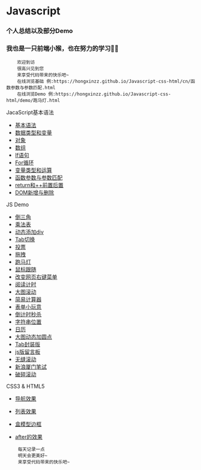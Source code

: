 # Javascript
### 个人总结以及部分Demo
### 我也是一只前端小猴，也在努力的学习💪💪

        欢迎到访  
        很高兴见到您  
        来享受代码带来的快乐吧~
        在线浏览基础 例:https://hongxinzz.github.io/Javascript-css-html/cn/函数参数与参数匹配.html
        在线浏览Demo 例:https://hongxinzz.github.io/Javascript-css-html/demo/跑马灯.html

JacaScript基本语法

* [基本语法](https://github.com/hongxinzz/Javascript-css-html/blob/master/cn/Javascript%E5%9F%BA%E6%9C%AC%E8%AF%AD%E6%B3%95.html)
* [数据类型和变量](https://github.com/hongxinzz/Javascript-css-htmlblob/master/cn/Javascript%E6%95%B0%E6%8D%AE%E7%B1%BB%E5%9E%8B%E5%92%8C%E5%8F%98%E9%87%8F.html)
* [对象](https://github.com/hongxinzz/Javascript-css-html/blob/master/cn/javascript%E5%AF%B9%E8%B1%A1.html)
* [数组](https://github.com/hongxinzz/Javascript-css-html/blob/master/cn/javascript%E6%95%B0%E7%BB%84.html)
* [If语句](https://github.com/hongxinzz/Javascript-css-html/blob/master/cn/javascript%E6%9D%A1%E4%BB%B6%E5%88%A4%E6%96%AD.html)
* [For循环](https://github.com/hongxinzz/Javascript-css-html/blob/master/cn/javascript%E5%BE%AA%E7%8E%AF.html)
* [变量类型和运算](https://github.com/hongxinzz/Javascript-css-html/blob/master/cn/typeof%E7%B1%BB%E5%9E%8B%E5%92%8C%E5%8F%98%E9%87%8F%E7%B1%BB%E5%9E%8B.html)
* [函数参数与参数匹配](https://github.com/hongxinzz/Javascript-css-html/blob/master/cn/%E5%87%BD%E6%95%B0%E5%8F%82%E6%95%B0%E4%B8%8E%E5%8F%82%E6%95%B0%E5%8C%B9%E9%85%8D.html)
* [return和++前置后置](https://github.com/hongxinzz/Javascript-css-html/blob/master/cn/return%E5%92%8C%2B%2B%E5%89%8D%E7%BD%AE%E5%92%8C%E5%90%8E%E7%BD%AE.html)
* [DOM新增与删除](https://github.com/hongxinzz/Javascript-css-html/blob/master/cn/DOM%E6%96%B0%E5%A2%9E%E4%B8%8E%E5%88%A0%E9%99%A4.html)

JS Demo
* [倒三角](https://github.com/hongxinzz/Javascript-css-html/blob/master/demo/%E5%80%92%E4%B8%89%E8%A7%92.html)
* [乘法表](https://github.com/hongxinzz/Javascript-css-html/blob/master/demo/%E4%B9%9D%E4%B9%9D%E4%B9%98%E6%B3%95%E8%A1%A8.html)
* [动态添加div](https://github.com/hongxinzz/Javascript-css-html/blob/master/demo/%E6%B7%BB%E5%8A%A01000%E4%B8%AAdiv.html)
* [Tab切换](https://github.com/hongxinzz/Javascript-css-html/blob/master/demo/tab%E5%88%87%E6%8D%A2.html)
* [投票](https://github.com/hongxinzz/Javascript-css-html/blob/master/demo/%E6%8A%95%E7%A5%A8.html)
* [拖拽](https://github.com/hongxinzz/Javascript-css-html/blob/master/demo/%E6%8B%96%E6%8B%BD.html)
* [跑马灯](https://github.com/hongxinzz/Javascript-css-html/blob/master/demo/%E8%B7%91%E9%A9%AC%E7%81%AF.html)
* [鼠标跟随](https://github.com/hongxinzz/Javascript-css-html/blob/master/demo/%E9%BC%A0%E6%A0%87%E8%B7%9F%E9%9A%8F%E6%95%88%E6%9E%9C.html)
* [改变网页右键菜单](https://github.com/hongxinzz/Javascript-css-html/blob/master/demo/%E6%94%B9%E5%8F%98%E7%BD%91%E9%A1%B5%E5%8F%B3%E9%94%AE%E8%8F%9C%E5%8D%95.html)
* [阅读计时](https://github.com/hongxinzz/Javascript-css-html/blob/master/demo/%E9%98%85%E8%AF%BB%E5%80%92%E8%AE%A1%E6%97%B6.html)
* [大图滚动](https://github.com/hongxinzz/Javascript-css-html/blob/master/demo/%E5%A4%A7%E5%9B%BE%E6%BB%9A%E5%8A%A8.html)
* [简易计算器](https://github.com/hongxinzz/Javascript-css-html/blob/master/demo/%E7%AE%80%E6%98%93%E8%AE%A1%E7%AE%97%E5%99%A8.html)
* [表单小玩意](https://github.com/hongxinzz/Javascript-css-html/blob/master/demo/%E8%A1%A8%E5%8D%95%E5%B0%8F%E7%8E%A9%E6%84%8F.html)
* [倒计时秒杀](https://github.com/hongxinzz/Javascript-css-html/blob/master/cn/shoping.html)
* [字符串位置](https://github.com/hongxinzz/Javascript-css-html/blob/master/demo/%20%E8%BF%94%E5%9B%9E%E5%AD%97%E7%AC%A6%E4%BD%8D%E7%BD%AE.html)
* [日历](https://github.com/hongxinzz/Javascript-css-html/blob/master/demo/%E6%97%A5%E5%8E%86.html)
* [大图动态加圆点](https://github.com/hongxinzz/Javascript-css-html/blob/master/demo/%E5%A4%A7%E5%9B%BE%E5%8A%A8%E6%80%81%E5%8A%A0%E5%9C%86%E7%82%B9)
* [Tab封装版](https://github.com/hongxinzz/Javascript-css-html/blob/master/demo/Tab%E5%B0%81%E8%A3%85%E7%89%88.html)
* [js版留言板](https://github.com/hongxinzz/Javascript-css-html/blob/master/demo/js%E7%89%88%E7%95%99%E8%A8%80%E6%9D%BF.html)
* [无缝滚动](https://github.com/hongxinzz/Javascript-css-html/blob/master/demo/%E6%97%A0%E7%BC%9D%E6%BB%9A%E5%8A%A8.html)
* [新浪厦门笔试](https://github.com/hongxinzz/Javascript-css-html/blob/master/demo/%E6%96%B0%E6%B5%AA%E5%8E%A6%E9%97%A8%E7%AC%94%E8%AF%95.html)
* [破碎滚动](https://github.com/hongxinzz/Javascript-css-html/blob/master/demo/posui.html)

CSS3 & HTML5
* [导航效果](https://github.com/hongxinzz/Javascript-css-html/blob/master/cn/gensui.html)
* [列表效果](https://github.com/hongxinzz/Javascript-css-html/blob/master/cn/list.html)
* [盒模型边框](https://github.com/hongxinzz/Javascript-css-html/blob/master/demo/borderbox.html)
* [after的效果](https://github.com/hongxinzz/Javascript-css-html/blob/master/cn/css3after.html)



       每天记录一点
       明天会更美好~
       来享受代码带来的快乐吧~

